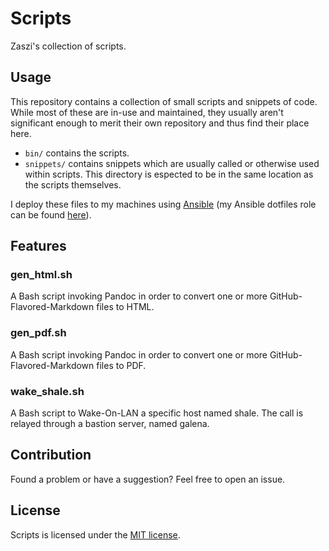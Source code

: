 # Scripts

Zaszi's collection of scripts.

## Usage

This repository contains a collection of small scripts and snippets of code.
While most of these are in-use and maintained, they usually aren't significant
enough to merit their own repository and thus find their place here.

- `bin/` contains the scripts.
- `snippets/` contains snippets which are usually called or otherwise used within scripts. This directory is espected to be in the same location as the scripts themselves.

I deploy these files to my machines using [Ansible](https://www.ansible.com/) (my Ansible dotfiles role can be found [here](https://github.com/zaszi/ansible-role-dotfiles)).

## Features

### gen_html.sh

A Bash script invoking Pandoc in order to convert one or more GitHub-Flavored-Markdown files to HTML.

### gen_pdf.sh

A Bash script invoking Pandoc in order to convert one or more GitHub-Flavored-Markdown files to PDF.

### wake_shale.sh

A Bash script to Wake-On-LAN a specific host named shale. The call is relayed through a bastion server, named galena.

## Contribution

Found a problem or have a suggestion? Feel free to open an issue.

## License

Scripts is licensed under the [MIT license](LICENSE).

